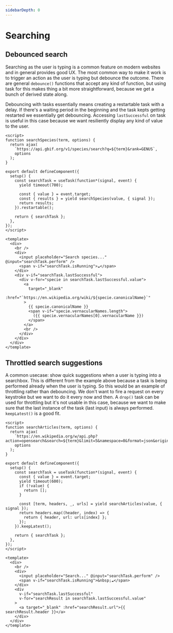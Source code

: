 ```yaml
---
sidebarDepth: 0
---
```


# Searching

## Debounced search

Searching as the user is typing is a common feature on modern websites and in general provides good UX. The most common way to make it work is to trigger an action as the user is typing but debounce the outcome. There are general `debounce()` functions that accept any kind of function, but using task for this makes thing a bit more straightforward, because we get a bunch of derived state along.

Debouncing with tasks essentially means creating a restartable task with a delay. If there's a waiting period in the beginning and the task kepts getting restarted we essentially get debouncing. Accessing `lastSuccessful` on task is useful in this case because we want resiliently display any kind of value to the user.

<SpecieSearch />

```vue
<script>
function searchSpecies(term, options) {
  return ajax(
    `https://api.gbif.org/v1/species/search?q=${term}&rank=GENUS`,
    options
  );
}

export default defineComponent({
  setup() {
    const searchTask = useTask(function*(signal, event) {
      yield timeout(700);

      const { value } = event.target;
      const { results } = yield searchSpecies(value, { signal });
      return results;
    }).restartable();

    return { searchTask };
  },
});
</script>

<template>
  <div>
    <br />
    <div>
      <input placeholder="Search species..." @input="searchTask.perform" />
      <span v-if="searchTask.isRunning">☁️</span>
    </div>
    <div v-if="searchTask.lastSuccessful">
      <div v-for="specie in searchTask.lastSuccessful.value">
        <a
          target="_blank"
          :href="`https://en.wikipedia.org/wiki/${specie.canonicalName}`"
        >
          {{ specie.canonicalName }}
          <span v-if="specie.vernacularNames.length">
            ({{ specie.vernacularNames[0].vernacularName }})
          </span>
        </a>
        <br />
      </div>
    </div>
  </div>
</template>
```

## Throttled search suggestions

A common usecase: show quick suggestions when a user is typing into a searchbox. This is different from the example above because a task is being performed already when the user is typing. So this would be an example of throttling rather than debouncing. We don't want to fire a request on every keystroke but we want to do it every now and then. A `drop()` task can be used for throttling but it's not usable in this case, because we want to make sure that the last instance of the task (last input) is always performed. `keepLatest()` is a good fit.

<WikiSearch />

```vue
<script>
function searchArticles(term, options) {
  return ajax(
    `https://en.wikipedia.org/w/api.php?action=opensearch&search=${term}&limit=5&namespace=0&format=json&origin=*`,
    options
  );
}

export default defineComponent({
  setup() {
    const searchTask = useTask(function*(signal, event) {
      const { value } = event.target;
      yield timeout(600);
      if (!value) {
        return [];
      }

      const [term, headers, _, urls] = yield searchArticles(value, { signal });
      return headers.map((header, index) => {
        return { header, url: urls[index] };
      });
    }).keepLatest();

    return { searchTask };
  },
});
</script>

<template>
  <div>
    <br />
    <div>
      <input placeholder="Search..." @input="searchTask.perform" />
      <span v-if="searchTask.isRunning">&nbsp;☁️</span>
    </div>
    <div
      v-if="searchTask.lastSuccessful"
      v-for="searchResult in searchTask.lastSuccessful.value"
    >
      <a target="_blank" :href="searchResult.url">{{ searchResult.header }}</a>
    </div>
  </div>
</template>
```
